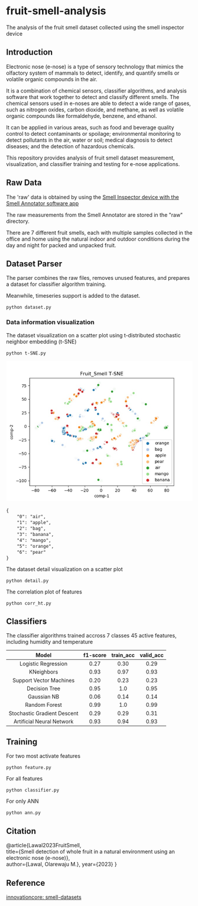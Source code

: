# fruit-smell-analysis
The analysis of the fruit smell dataset collected using the smell inspector device
## Introduction

Electronic nose (e-nose) is a type of sensory technology that mimics the olfactory system of mammals to detect, identify, and quantify smells or volatile organic compounds in the air.

It is a combination of chemical sensors, classifier algorithms, and analysis software that work together to detect and classify different smells. The chemical sensors used in e-noses are able to detect a wide range of gases, such as nitrogen oxides, carbon dioxide, and methane, as well as volatile organic compounds like formaldehyde, benzene, and ethanol.

It can be applied in various areas, such as food and beverage quality control to detect contaminants or spoilage; environmental monitoring to detect pollutants in the air, water or soil; medical diagnosis to detect diseases; and the detection of hazardous chemicals.

This repository provides analysis of fruit smell dataset measurement, visualization, and classifier training and testing for e-nose applications.

## Raw Data
The 'raw' data is obtained by using the [Smell Inspector device with the Smell Annotator software app](https://smart-nanotubes.com/products/#hardware)

The raw measurements from the Smell Annotator are stored in the "raw" directory.

There are 7 different fruit smells, each with multiple samples collected in the office and home using the natural indoor and outdoor conditions during the day and night for packed and unpacked fruit.

## Dataset Parser
The parser combines the raw files, removes unused features, and prepares a dataset for classifier algorithm training.

Meanwhile, timeseries support is added to the dataset.
```
python dataset.py 
```

### Data information visualization
The dataset visualization on a scatter plot using t-distributed stochastic neighbor embedding (t-SNE)
```
python t-SNE.py 
```
![Data_Visualization](results/smell_dataset_viz.jpg)

```
{
    "0": "air",
    "1": "apple",
    "2": "bag",
    "3": "banana",
    "4": "mango",
    "5": "orange",
    "6": "pear"   
}
```

The dataset detail visualization on a scatter plot
```
python detail.py 
```

The correlation plot of features
```
python corr_ht.py
```

## Classifiers
The classifier algorithms trained  accross 7 classes 45 active features, including humidity and temperature

|              Model                         | f1-score | train_acc | valid_acc |
|:---------------------------------------:|:-----------:|:-----------:|:------------:|
|   Logistic Regression                |    0.27    |    0.30    |     0.29     |
|   KNeighbors                           |     0.93    |    0.97    |     0.93     |
|   Support Vector Machines       |     0.20    |    0.23    |     0.23    |
|   Decision Tree                        |     0.95    |    1.0      |     0.95    |
|   Gaussian NB                         |     0.06    |    0.14    |     0.14    |
|   Random Forest                     |     0.99    |     1.0     |     0.99    |
|   Stochastic Gradient Descent  |     0.29    |    0.29    |     0.31    |
|   Artificial Neural Network         |     0.93    |    0.94    |     0.93    |

## Training
For two most activate features
```
python feature.py
```

For all features
```
python classifier.py
```

For only ANN
```
python ann.py
```


## Citation
@article{Lawal2023FruitSmell,  
  title={Smell detection of whole fruit in a natural environment using an electronic nose (e-nose)},  
  author={Lawal, Olarewaju M.}, 
  year={2023}
}

## Reference
[innovationcore: smell-datasets](https://github.com/innovationcore/smell-datasets)
